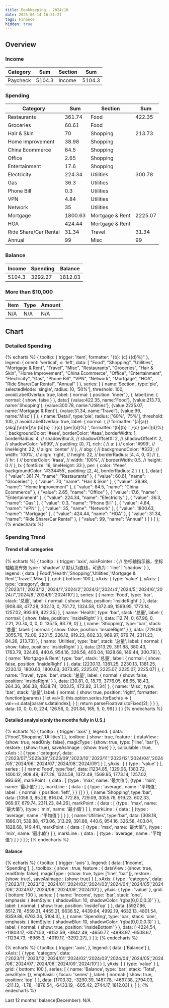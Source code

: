 ```yaml
---
title: Bookkeeping - 2024/10
date: 2025-06-14 16:31:21
tags: Finance
hidden: true
---
```


## Overview

### Income

| Category              | Sum     | Section         | Sum     |
| --------------------- | ------- | --------------- | ------- |
| Paycheck              | 5104.3  | Income          | 5104.3  |

### Spending

| Category              | Sum     | Section         | Sum     |
| --------------------- | ------- | --------------- | ------- |
| Restaurants           | 361.74  | Food            | 422.35  |
| Groceries             | 60.61   | Food            |         |
| Hair & Skin           | 70      | Shopping        | 213.73  |
| Home Improvement      | 38.98   | Shopping        |         |
| China Ecommerce       | 84.5    | Shopping        |         |
| Office                | 2.65    | Shopping        |         |
| Entertainment         | 17.6    | Shopping        |         |
| Electricity           | 224.34  | Utilities       | 300.78  |
| Gas                   | 36.3    | Utilities       |         |
| Phone Bill            | 0.3     | Utilities       |         |
| VPN                   | 4.84    | Utilities       |         |
| Network               | 35      | Utilities       |         |
| Mortgage              | 1800.63 | Mortgage & Rent | 2225.07 |
| HOA                   | 424.44  | Mortgage & Rent |         |
| Ride Share/Car Rental | 31.34   | Travel          | 31.34   |
| Annual                | 99      | Misc            | 99      |

### Balance

| Income | Spending | Balance |
| ------ | -------- | ------- |
| 5104.3 | 3292.27  | 1812.03 |

### More than $10,000

| Item          | Type  | Amount |
| ------------- | ----- | ------ |
| N/A           | N/A   | N/A    |

## Chart

### Detailed Spending

{% echarts %}
{
    tooltip: {
        trigger: 'item',
        formatter: "{b}: {c} ({d}%)"
    },
    legend: {
        orient: 'vertical',
        x: 'left',
        data: [
            "Food", "Shopping", "Utilities", "Mortgage & Rent", "Travel", "Misc",
            "Restaurants", "Groceries", "Hair & Skin", "Home Improvement", "China Ecommerce",
            "Office", "Entertainment", "Electricity", "Gas", "Phone Bill", "VPN", "Network",
            "Mortgage", "HOA", "Ride Share/Car Rental", "Annual"
        ]
    },
    series: [
        {
            name:'Section',
            type:'pie',
            selectedMode: 'single',
            radius: [0, '50%'],
            threshold: 100,
            avoidLabelOverlap: true,
            label: {
                normal: {
                    position: 'inner'
                },
            },
            labelLine: {
                normal: {
                    show: false
                }
            },
            data:[
                {value:422.35, name:'Food'},
                {value:213.73, name:'Shopping'},
                {value:300.78, name:'Utilities'},
                {value:2225.07, name:'Mortgage & Rent'},
                {value:31.34, name:'Travel'},
                {value:99, name:'Misc'}
            ]
        },
        {
            name:'Detail',
            type:'pie',
            radius: ['60%', '75%'],
            threshold: 100,
            // avoidLabelOverlap: true,
            label: {
                normal: {
                    // formatter: '{a|{a}}{abg|}\n{hr|}\n  {b|{b}：}{c}  {per|{d}%}  ',
                    formatter: '{b|{b}：}{c}  {per|{d}%}  ',
                    backgroundColor: '#eee',
                    borderColor: '#aaa',
                    borderWidth: 1,
                    borderRadius: 4,
                    // shadowBlur:3,
                    // shadowOffsetX: 2,
                    // shadowOffsetY: 2,
                    // shadowColor: '#999',
                    // padding: [0, 7],
                    rich: {
                        // a: {
                        //    color: '#999',
                        //    lineHeight: 22,
                        //    align: 'center'
                        // },
                        // abg: {
                        //     backgroundColor: '#333',
                        //     width: '100%',
                        //     align: 'right',
                        //     height: 22,
                        //     borderRadius: [4, 4, 0, 0]
                        // },
                        // hr: {
                        //    borderColor: '#aaa',
                        //    width: '100%',
                        //    borderWidth: 0.5,
                        //    height: 0
                        // },
                        b: {
                            fontSize: 16,
                            lineHeight: 33
                        },
                        per: {
                            color: '#eee',
                            backgroundColor: '#334455',
                            padding: [2, 4],
                            borderRadius: 2
                        }
                    }
                },
            },
            data:[
                { "value": 361.74, "name": "Restaurants" },
                { "value": 60.61, "name": "Groceries" },
                { "value": 70, "name": "Hair & Skin" },
                { "value": 38.98, "name": "Home Improvement" },
                { "value": 84.5, "name": "China Ecommerce" },
                { "value": 2.65, "name": "Office" },
                { "value": 17.6, "name": "Entertainment" },
                { "value": 224.34, "name": "Electricity" },
                { "value": 36.3, "name": "Gas" },
                { "value": 0.3, "name": "Phone Bill" },
                { "value": 4.84, "name": "VPN" },
                { "value": 35, "name": "Network" },
                { "value": 1800.63, "name": "Mortgage" },
                { "value": 424.44, "name": "HOA" },
                { "value": 31.34, "name": "Ride Share/Car Rental" },
                { "value": 99, "name": "Annual" }
            ]
        }
    ]
};
{% endecharts %}

### Spending Trend

#### Trend of all categories

{% echarts %}
{
    tooltip : {
        trigger: 'axis',
        axisPointer : {            // 坐标轴指示器，坐标轴触发有效
            type : 'shadow'        // 默认为直线，可选为：'line' | 'shadow'
        }
    },
    legend: {
        data: ['Food','Health','Shopping','Utilities','Mortgage & Rent','Travel','Misc']
    },
    grid: {
        bottom: 100
    },
    xAxis:  {
        type: 'value'
    },
    yAxis: {
        type: 'category',
        data: ['2023/11','2023/12','2024/1','2024/2','2024/3','2024/4','2024/5','2024/6','2024/7','2024/8','2024/9','2024/10']
    },
    series: [
        {
            name: 'Food',
            type: 'bar',
            stack: '总量',
            label: {
                normal: {
                    show: false,
                    position: 'insideRight'
                }
            },
            data: [908.48, 477.28, 302.13, 0, 751.72, 1324.58, 1372.49, 1569.95, 1773.14, 1257.02, 993.69, 422.35]
        },
        {
            name: 'Health',
            type: 'bar',
            stack: '总量',
            label: {
                normal: {
                    show: false,
                    position: 'insideRight'
                }
            },
            data: [12.74, 0, 67.96, 0, 7.21, 20.74, 0, 0, 0, 135.15, 93.79, 0]
        },
        {
            name: 'Shopping',
            type: 'bar',
            stack: '总量',
            label: {
                normal: {
                    show: false,
                    position: 'insideRight'
                }
            },
            data: [729.09, 3055.76, 72.09, 2231.5, 226.12, 919.23, 602.33, 969.97, 679.74, 2311.23, 84.26, 213.73]
        },
        {
            name: 'Utilities',
            type: 'bar',
            stack: '总量',
            label: {
                normal: {
                    show: false,
                    position: 'insideRight'
                }
            },
            data: [313.29, 391.88, 380.43, 1763.79, 324.66, 440.6, 954.16, 326.58, 403.04, 1828.68, 149.44, 300.78]
        },
        {
            name: 'Mortgage & Rent',
            type: 'bar',
            stack: '总量',
            label: {
                normal: {
                    show: false,
                    position: 'insideRight'
                }
            },
            data: [2230.13, 1381.25, 2230.13, 1381.25, 2230.13, 1800.63, 1800.63, 3073.95, 2225.07, 2225.07, 2225.07, 2225.07]
        },
        {
            name: 'Travel',
            type: 'bar',
            stack: '总量',
            label: {
                normal: {
                    show: false,
                    position: 'insideRight'
                }
            },
            data: [30.81, 0, 18.79, 3776.05, 68.65, 18.43, 264.36, 366.38, 4838.74, 1203.15, 472.92, 31.34]
        },
        {
            name: 'Misc',
            type: 'bar',
            stack: '总量',
            label: {
                normal: {
                    show: true,
                    position: 'right',
                    formatter: function(params) {
                        let val=0;
                        this.option.series.forEach(s => {
                            val+=s.data[params.dataIndex];
                        } );
                        return parseFloat(val).toFixed(2);
                    }
                }
            },
            data: [0, 0, 0, 0, 234, 126.56, 0, 201.84, 165, 5, 0, 99]
        }
    ]
}
{% endecharts %}

#### Detailed analysis(only the months fully in U.S.)

{% echarts %}
{
    tooltip : {
        trigger: 'axis'
    },
    legend: {
        data:['Food','Shopping','Utilities']
    },
    toolbox: {
        show : true,
        feature : {
            dataView : {show: true, readOnly: false},
            magicType : {show: true, type: ['line', 'bar']},
            restore : {show: true},
            saveAsImage : {show: true}
        }
    },
    calculable : true,
    xAxis : [
        {
            type : 'category',
            data: ['2023/07','2023/08','2023/09','2023/10','2023/11','2023/12','2024/04','2024/05','2024/06','2024/07','2024/08','2024/09']
        }
    ],
    yAxis : [
        {
            type : 'value'
        }
    ],
    series : [
        {
            name:'Food',
            type:'bar',
            data: [1234.85, 1329.06, 1383.72, 1400.12, 908.48, 477.28, 1324.58, 1372.49, 1569.95, 1773.14, 1257.02, 993.69],
            markPoint : {
                data : [
                    {type : 'max', name: '最大值'},
                    {type : 'min', name: '最小值'}
                ]
            },
            markLine : {
                data : [
                {
                    type : 'average',
                    name : '平均值',
                    label : {
                        normal: {
                            position: 'left',
                        }
                    }
                }]
            }
        },
        {
            name:'Shopping',
            type:'bar',
            data: [1056.3, 85.26, 816.04, 772.85, 729.09, 3055.76, 919.23, 602.33, 969.97, 679.74, 2311.23, 84.26],
            markPoint : {
                data : [
                    {type : 'max', name: '最大值'},
                    {type : 'min', name: '最小值'}
                ]
            },
            markLine : {
                data : [
                    {type : 'average', name : '平均值'}
                ]
            }
        },
        {
            name:'Utilities',
            type:'bar',
            data: [308.18, 1886.01, 539.88, 473.06, 313.29, 391.88, 440.6, 954.16, 326.58, 403.04, 1828.68, 149.44],
            markPoint : {
                data : [
                    {type : 'max', name: '最大值'},
                    {type : 'min', name: '最小值'}
                ]
            },
            markLine : {
                data : [
                    {type : 'average', name : '平均值'}
                ]
            }
        }
    ]
};
{% endecharts %}

#### Balance

{% echarts %}
{
    tooltip: {
        trigger: 'axis'
    },
    legend: {
        data: ['Income', 'Spending'],
    },
    toolbox: {
        show : true,
        feature : {
            dataView : {show: true, readOnly: false},
            magicType : {show: true, type: ['line', 'bar']},
            restore : {show: true},
            saveAsImage : {show: true}
        }
    },
    xAxis: {
        type : 'category',
        data: ['2023/11','2023/12','2024/01','2024/02','2024/03','2024/04','2024/05','2024/06','2024/07','2024/08','2024/09','2024/10']
    },
    yAxis: {
        type : 'value'
    },
    grid: {
        bottom: 100
    },
    series: [
        {
            name: 'Income',
            type: 'bar',
            stack: 'one',
            emphasis: {
                itemStyle: {
                    shadowBlur: 10,
                    shadowColor: 'rgba(0,0,0,0.3)'
                }
            },
            label: {
                normal: {
                    show: true,
                    position: 'insideTop'
                }
            },
            data: [5927.86, 8512.78, 4559.31, 4455.21, 6636.52, 4439.64, 4992.19, 4632.13, 4801.54, 8359.88, 6763.34, 5104.3],
        },
        {
            name: 'Spending',
            type: 'bar',
            stack: 'one',
            emphasis: {
                itemStyle: {
                    shadowBlur: 10,
                    shadowColor: 'rgba(0,0,0,0.3)'
                }
            },
            label: {
                normal: {
                    show: true,
                    position: 'insideBottom'
                }
            },
            data: [-4224.54, -11803.17, -3071.53, -9152.59, -3842.49, -4650.77, -4993.97, -6508.67, -11234.73, -8965.3, -4019.17, -3292.27],
        }
    ]
};
{% endecharts %}

{% echarts %}
{
    tooltip: {
        trigger: 'axis',
    },
    legend: {
        data: ['Balance']
    },
    xAxis: [
        {
            type: 'category',
            data: ['2023/11','2023/12','2024/01','2024/02','2024/03','2024/04','2024/05','2024/06','2024/07','2024/08','2024/09','2024/10']
        }
    ],
    yAxis: [
        {
            type: 'value'
        }
    ],
    grid: {
        bottom: 100
    },
    series: [
        {
            name: 'Balance',
            type: 'bar',
            stack: 'Total',
            areaStyle: {},
            emphasis: {
                focus: 'series'
            },
            label: {
                normal: {
                    show: true,
                    position: 'top'
                }
            },
            data: [1703.32, -3290.39, 1487.78, -4697.38, 2794.03, -211.13, -1.78, -1876.54, -6433.19, -605.42, 2744.17, 1812.03]
        },
    ]
};
{% endecharts %}

Last 12 months' balance(December): N/A

